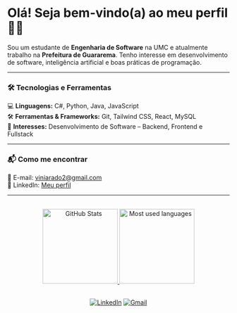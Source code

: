 # Olá! Seja bem-vindo(a) ao meu perfil 👋🏻  

Sou um estudante de **Engenharia de Software** na UMC e atualmente trabalho na **Prefeitura de Guararema**. Tenho interesse em desenvolvimento de software, inteligência artificial e boas práticas de programação.  

---

### 🛠️ Tecnologias e Ferramentas  
💻 **Linguagens:** C#, Python, Java, JavaScript  
🛠️ **Ferramentas & Frameworks:** Git, Tailwind CSS, React, MySQL  
🎯 **Interesses:** Desenvolvimento de Software – Backend, Frontend e Fullstack 

---

### 📬 Como me encontrar  
📧 E-mail: [viniarado2@gmail.com](mailto:viniarado2@gmail.com)  
💼 LinkedIn: [Meu perfil](https://www.linkedin.com/in/vin%C3%ADcius-arado-788968289/)  

---

<div align="center">
    <br>
    <a href="https://github.com/ViniciusARD">
        <img height="170em"
            src="https://github-readme-stats.vercel.app/api?username=ViniciusARD&show_icons=true&hide_border=true&layout=compact&line_height=24&theme=tokyonight"
            alt="GitHub Stats">
    </a>
    <a href="https://github.com/ViniciusARD">
        <img height="170em"
            src="https://github-readme-stats.vercel.app/api/top-langs/?username=ViniciusARD&langs_count=6&hide_border=true&layout=compact&line_height=24&theme=tokyonight"
            alt="Most used languages">
    </a>
    <br><br>

[![LinkedIn](https://img.shields.io/badge/linkedin-%230077B5.svg?style=for-the-badge&logo=linkedin&logoColor=white)](https://www.linkedin.com/in/vin%C3%ADcius-arado-788968289/)
[![Gmail](https://img.shields.io/badge/Gmail-D14836?style=for-the-badge&logo=gmail&logoColor=white)](mailto:viniarado2@gmail.com)

</div>
